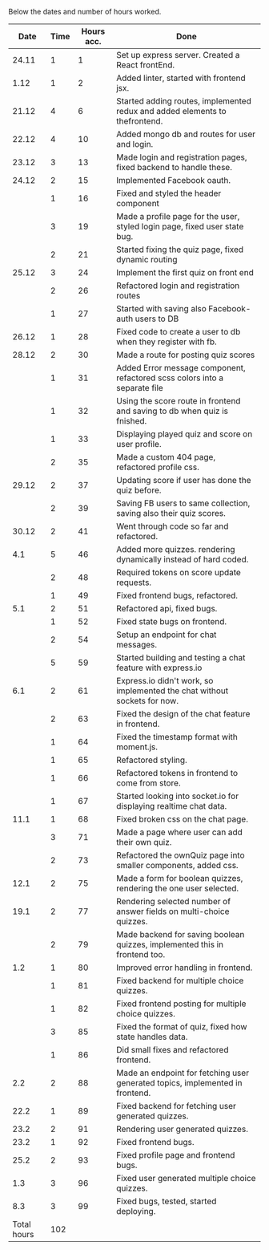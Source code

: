 Below the dates and number of hours worked.

| Date        | Time | Hours acc. | Done                                                                          |
| ----------- | ---- | ---------- | ----------------------------------------------------------------------------- |
| 24.11       | 1    | 1          | Set up express server. Created a React frontEnd.                              |
| 1.12        | 1    | 2          | Added linter, started with frontend jsx.                                      |
| 21.12       | 4    | 6          | Started adding routes, implemented redux and added elements to thefrontend.   |
| 22.12       | 4    | 10         | Added mongo db and routes for user and login.                                 |
| 23.12       | 3    | 13         | Made login and registration pages, fixed backend to handle these.             |
| 24.12       | 2    | 15         | Implemented Facebook oauth.                                                   |
|             | 1    | 16         | Fixed and styled the header component                                         |
|             | 3    | 19         | Made a profile page for the user, styled login page, fixed user state bug.    |
|             | 2    | 21         | Started fixing the quiz page, fixed dynamic routing                           |
| 25.12       | 3    | 24         | Implement the first quiz on front end                                         |
|             | 2    | 26         | Refactored login and registration routes                                      |
|             | 1    | 27         | Started with saving also Facebook-auth users to DB                            |
| 26.12       | 1    | 28         | Fixed code to create a user to db when they register with fb.                 |
| 28.12       | 2    | 30         | Made a route for posting quiz scores                                          |
|             | 1    | 31         | Added Error message component, refactored scss colors into a separate file    |
|             | 1    | 32         | Using the score route in frontend and saving to db when quiz is fnished.      |
|             | 1    | 33         | Displaying played quiz and score on user profile.                             |
|             | 2    | 35         | Made a custom 404 page, refactored profile css.                               |
| 29.12       | 2    | 37         | Updating score if user has done the quiz before.                              |
|             | 2    | 39         | Saving FB users to same collection, saving also their quiz scores.            |
| 30.12       | 2    | 41         | Went through code so far and refactored.                                      |
| 4.1         | 5    | 46         | Added more quizzes. rendering dynamically instead of hard coded.              |
|             | 2    | 48         | Required tokens on score update requests.                                     |
|             | 1    | 49         | Fixed frontend bugs, refactored.                                              |
| 5.1         | 2    | 51         | Refactored api, fixed bugs.                                                   |
|             | 1    | 52         | Fixed state bugs on frontend.                                                 |
|             | 2    | 54         | Setup an endpoint for chat messages.                                          |
|             | 5    | 59         | Started building and testing a chat feature with express.io                   |
| 6.1         | 2    | 61         | Express.io didn't work, so implemented the chat without sockets for now.      |
|             | 2    | 63         | Fixed the design of the chat feature in frontend.                             |
|             | 1    | 64         | Fixed the timestamp format with moment.js.                                    |
|             | 1    | 65         | Refactored styling.                                                           |
|             | 1    | 66         | Refactored tokens in frontend to come from store.                             |
|             | 1    | 67         | Started looking into socket.io for displaying realtime chat data.             |
| 11.1        | 1    | 68         | Fixed broken css on the chat page.                                            |
|             | 3    | 71         | Made a page where user can add their own quiz.                                |
|             | 2    | 73         | Refactored the ownQuiz page into smaller components, added css.               |
| 12.1        | 2    | 75         | Made a form for boolean quizzes, rendering the one user selected.             |
| 19.1        | 2    | 77         | Rendering selected number of answer fields on multi-choice quizzes.           |
|             | 2    | 79         | Made backend for saving boolean quizzes, implemented this in frontend too.    |
| 1.2         | 1    | 80         | Improved error handling in frontend.                                          |
|             | 1    | 81         | Fixed backend for multiple choice quizzes.                                    |
|             | 1    | 82         | Fixed frontend posting for multiple choice quizzes.                           |
|             | 3    | 85         | Fixed the format of quiz, fixed how state handles data.                       |
|             | 1    | 86         | Did small fixes and refactored frontend.                                      |
| 2.2         | 2    | 88         | Made an endpoint for fetching user generated topics, implemented in frontend. |
| 22.2        | 1    | 89         | Fixed backend for fetching user generated quizzes.                            |
| 23.2        | 2    | 91         | Rendering user generated quizzes.                                             |
| 23.2        | 1    | 92         | Fixed frontend bugs.                                                          |
| 25.2        | 2    | 93         | Fixed profile page and frontend bugs.                                         |
| 1.3         | 3    | 96         | Fixed user generated multiple choice quizzes.                                 |
| 8.3         | 3    | 99         | Fixed bugs, tested, started deploying.                                        |
| Total hours | 102  |            |
